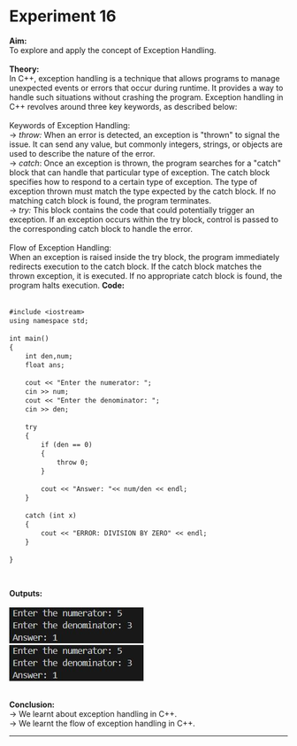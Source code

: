 # Experiment 16

**Aim:**  
To explore and apply the concept of Exception Handling.  
<br>
**Theory:**  
In C++, exception handling is a technique that allows programs to manage unexpected events or errors that occur during runtime. It provides a way to handle such situations without crashing the program. Exception handling in C++ revolves around three key keywords, as described below:  
<br>
Keywords of Exception Handling:  
&#8594; _throw:_ When an error is detected, an exception is "thrown" to signal the issue. It can send any value, but commonly integers, strings, or objects are used to describe the nature of the error.  
&#8594; _catch_: Once an exception is thrown, the program searches for a "catch" block that can handle that particular type of exception. The catch block specifies how to respond to a certain type of exception. The type of exception thrown must match the type expected by the catch block. If no matching catch block is found, the program terminates.  
&#8594; _try:_ This block contains the code that could potentially trigger an exception. If an exception occurs within the try block, control is passed to the corresponding catch block to handle the error.  
<br>
Flow of Exception Handling:  
When an exception is raised inside the try block, the program immediately redirects execution to the catch block. If the catch block matches the thrown exception, it is executed. If no appropriate catch block is found, the program halts execution.
**Code:** <br>
<br>
```
#include <iostream>
using namespace std;

int main() 
{
    int den,num;
    float ans;

    cout << "Enter the numerator: ";
    cin >> num;
    cout << "Enter the denominator: ";
    cin >> den;

    try 
    {
        if (den == 0) 
        {
            throw 0;  
        }

        cout << "Answer: "<< num/den << endl;
    }

    catch (int x) 
    {
        cout << "ERROR: DIVISION BY ZERO" << endl;
    }

}

```
<br>

**Outputs:**  <br>
<br>
![exp16a output](https://github.com/tanishaamenon/CDS---Exception-Handling/blob/main/exp16a.JPG) <br>
![exp16b output](https://github.com/tanishaamenon/CDS---Exception-Handling/blob/main/exp16a.JPG) <br>
<br>

**Conclusion:** <br>
&#8594; We learnt about exception handling in C++. <br>
&#8594; We learnt the flow of exception handling in C++. <br>
*******
<br>
